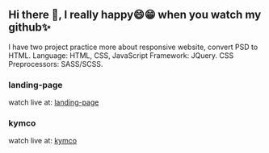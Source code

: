 ## Hi there 👋, I really happy😄😁 when you watch my github✨

<!--
**thanhlam1702/thanhlam1702** is a ✨ _special_ ✨ repository because its `README.md` (this file) appears on your GitHub profile.

Here are some ideas to get you started:

- 🔭 I’m currently working on ...
- 🌱 I’m currently learning ...
- 👯 I’m looking to collaborate on ...
- 🤔 I’m looking for help with ...
- 💬 Ask me about ...
- 📫 How to reach me: ...
- 😄 Pronouns: ...
- ⚡ Fun fact: ...
-->

I have two project practice more about responsive website, convert PSD to HTML.
Language: HTML, CSS, JavaScript
Framework: JQuery.
CSS Preprocessors: SASS/SCSS.

### landing-page
watch live at: [landing-page](https://thanhlam1702.github.io/landing-page/)

### kymco
watch live at: [kymco](https://thanhlam1702.github.io/kymco)
